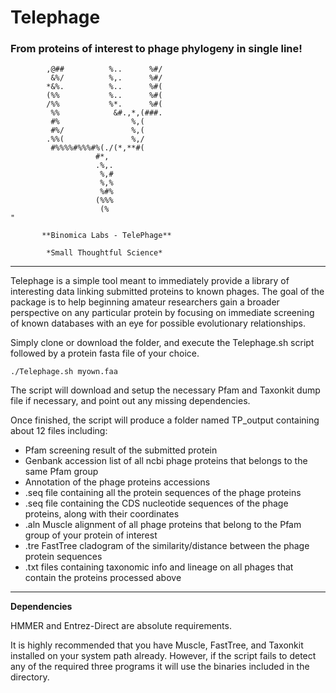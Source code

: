 # Telephage 

### From proteins of interest to phage phylogeny in single line!


            ,@##          %..      %#/            
             &%/          %,.      %#/            
            *&%.          %..      %#(            
            (%%           %..      %#(            
            /%%           %*.      %#(            
             %%            &#.,*,(###.            
             #%                %,(                
             #%/               %,(                
            .%%(               %,/                
             #%%%%#%%%#%(./(*,**#(                
                       #*,                        
                       .%,.                       
                        %,#                       
                        %,%                       
                        %#%                       
                       (%%%                       
                        (%                                                                          "
                 
           **Binomica Labs - TelePhage**         
              
            *Small Thoughtful Science*             

---

Telephage is a simple tool meant to immediately provide a library of interesting data linking submitted proteins to known phages. 
The goal of the package is to help beginning amateur researchers gain a broader perspective on any particular protein by focusing on immediate screening of known databases with an eye for possible evolutionary relationships.

Simply clone or download the folder, and execute the Telephage.sh script followed by a protein fasta file of your choice. 

`./Telephage.sh myown.faa`

The script will download and setup the necessary Pfam and Taxonkit dump file if necessary, and point out any missing dependencies. 

Once finished, the script will produce a folder named TP_output containing about 12 files including:

- Pfam screening result of the submitted protein
- Genbank accession list of all ncbi phage proteins that belongs to the same Pfam group
- Annotation of the phage proteins accessions
- .seq file containing all the protein sequences of the phage proteins
- .seq file containing the CDS nucleotide sequences of the phage proteins, along with their coordinates 
- .aln Muscle alignment of all phage proteins that belong to the Pfam group of your protein of interest
- .tre FastTree cladogram of the similarity/distance between the phage protein sequences 
- .txt files containing taxonomic info and lineage on all phages that contain the proteins processed above

---

**Dependencies**

HMMER and Entrez-Direct are absolute requirements. 

It is highly recommended that you have Muscle, FastTree, and Taxonkit installed on your system path already. 
However, if the script fails to detect any of the required three programs it will use the binaries included in the directory. 





